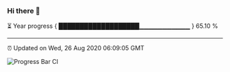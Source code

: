 ### Hi there 👋

⏳ Year progress { ███████████████████▁▁▁▁▁▁▁▁▁▁▁ } 65.10 %

---

⏰ Updated on Wed, 26 Aug 2020 06:09:05 GMT

![Progress Bar CI](https://github.com/liununu/liununu/workflows/Progress%20Bar%20CI/badge.svg)
